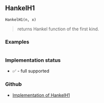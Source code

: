 ## HankelH1

``` 
HankelH1(n, x)
```

> returns Hankel function of the first kind.

### Examples

```
```

### Implementation status

* &#x2705; - full supported

### Github

* [Implementation of HankelH1](https://github.com/axkr/symja_android_library/blob/master/symja_android_library/matheclipse-core/src/main/java/org/matheclipse/core/builtin/BesselFunctions.java#L997) 
